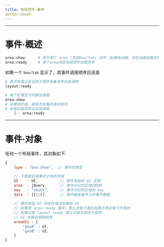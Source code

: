 ```yaml
---
title: 布局控件·事件
author:zozoh
---
```


----------------------------------
# 事件·概述

```bash
area:show      # 显示某个 area (包括box/tab) 完毕（如果有动画，也在动画加载完毕后）
area:ready     # 某个area内部全部控件加载完毕
```

如果一个 `box/tab` 显示了，其事件调用顺序应该是

```bash
# 首次布局以及全部子控件准备完毕后会调用
layout:ready

# 每个区域显示时都会调用
area:show
# 如果有的话，就异步加载所有的控件
# 所有加载完毕以后会调用
    |-- area:ready
```

----------------------------------
# 事件·对象

任何一个布局事件，其对象如下:

```js
{
    type : "box:show",  // 事件的类型

    // 下面是区域事件才有的字段
    UI    : UI,          // 事件发起的 UI 实例
    area  : jQuery,      // 事件对应的区域的DOM
    key   : "chute",     // 事件对应的区域的 key
    data  : {}||[],      // 事件触发者传入的事件数据
    
    // 事件发起 UI 所在区域还有哪些 UI
    // 如果是 area:ready 事件，那么会有下面的段表示本区域下所有的
    // 如果过是 layout:ready 那么将是全部的子控件
    // UI 加载实例映射表
    areaUIs : {
        "gasA" : UI,
        "gasB" : UI,
    }
}
```